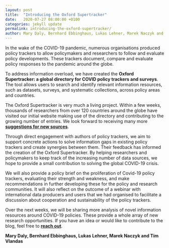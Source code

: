 ```yaml
---
layout: post
title:  "Introducing the Oxford Supertracker"
date:   2020-07-27 08:00:00 +0100
categories: jekyll update
permalink: introducing-the-oxford-supertracker/
author: Mary Daly, Bernhard Ebbinghaus, Lukas Lehner, Marek Naczyk and Tim Vlandas
---
```


In the wake of the COVID-19 pandemic, numerous organisations produced policy trackers to allow policymakers and researchers to follow and evaluate policy developments. These trackers document, compare and evaluate policy responses to the pandemic around the globe.

To address information overload, we have created the **Oxford Supertracker: a global directory for COVID policy trackers and surveys**. The tool allows users to search and identify relevant information resources, such as datasets, surveys, and systematic collections, across policy areas and countries.

The Oxford Supertracker is very much a living project. Within a few weeks, thousands of researchers from over 120 countries around the globe have visited our initial website making use of the directory and contributing to the growing number of entries. We look forward to receiving many more **[suggestions for new sources](../submit-a-tracker/)**.

Through direct engagement with authors of policy trackers, we aim to support concrete actions to solve information gaps in existing policy trackers and create synergies between them. Their feedback has informed the creation of the Oxford Supertracker. By helping researchers and policymakers to keep track of the increasing number of data sources, we hope to provide a small contribution to solving the global COVID-19 crisis.

We will also provide a policy brief on the proliferation of Covid-19 policy trackers, evaluating their strength and weakness, and make recommendations in further developing these for the policy and research communities. It will also reflect on the outcome of a webinar with international data producers and users that we had organised to facilitate a discussion about cooperation and sustainability of the policy trackers.

Over the next weeks, we will be sharing more analysis of novel information resources around COVID-19 policies. These provide a whole array of new research opportunities. If you have an idea or would like to contribute to the blog, feel free to **[reach out](../submit-feedback/)**.

**Mary Daly, Bernhard Ebbinghaus, Lukas Lehner, Marek Naczyk and Tim Vlandas**